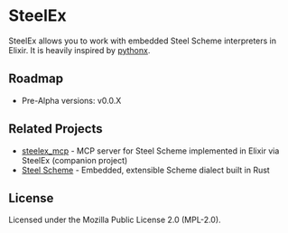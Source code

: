 # SteelEx
SteelEx allows you to work with embedded Steel Scheme interpreters in Elixir. It is heavily inspired by [pythonx](https://github.com/livebook-dev/pythonx).

## Roadmap
- Pre-Alpha versions: v0.0.X

## Related Projects
- [steelex_mcp](https://github.com/sele-dev/steelex_mcp) - MCP server for Steel Scheme implemented in Elixir via SteelEx (companion project)
- [Steel Scheme](https://github.com/mattwparas/steel) - Embedded, extensible Scheme dialect built in Rust

## License
Licensed under the Mozilla Public License 2.0 (MPL-2.0).
